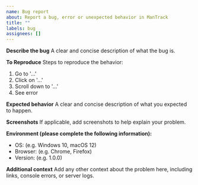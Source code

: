 ```yaml
---
name: Bug report
about: Report a bug, error or unexpected behavior in ManTrack
title: ""
labels: bug
assignees: []
---
```


**Describe the bug**
A clear and concise description of what the bug is.

**To Reproduce**
Steps to reproduce the behavior:
1. Go to '...'
2. Click on '...'
3. Scroll down to '...'
4. See error

**Expected behavior**
A clear and concise description of what you expected to happen.

**Screenshots**
If applicable, add screenshots to help explain your problem.

**Environment (please complete the following information):**
- OS: (e.g. Windows 10, macOS 12)
- Browser: (e.g. Chrome, Firefox)
- Version: (e.g. 1.0.0)

**Additional context**
Add any other context about the problem here, including links, console errors, or server logs.